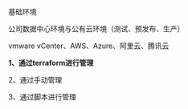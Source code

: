 基础环境

公司数据中心环境与公有云环境（测试、预发布、生产）

vmware vCenter、AWS、Azure、阿里云、腾讯云

**1、通过terraform进行管理**

2、通过手动管理

3、通过脚本进行管理



